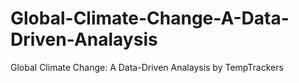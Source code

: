 # Global-Climate-Change-A-Data-Driven-Analaysis
Global Climate Change: A Data-Driven Analaysis by TempTrackers
